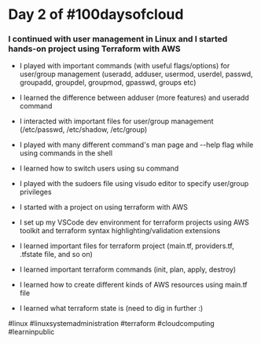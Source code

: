# Day 2 of #100daysofcloud

### I continued with user management in Linux and I started hands-on project using Terraform with AWS

- I played with important commands (with useful flags/options) for user/group management (useradd, adduser, usermod, userdel, passwd, groupadd, groupdel, groupmod, gpasswd, groups etc)

- I learned the difference between adduser (more features) and useradd command

- I interacted with important files for user/group management (/etc/passwd, /etc/shadow, /etc/group)

- I played with many different command's man page and --help flag while using commands in the shell

- I learned how to switch users using su command

- I played with the sudoers file using visudo editor to specify user/group privileges

- I started with a project on using terraform with AWS

- I set up my VSCode dev environment for terraform projects using AWS toolkit and terraform syntax highlighting/validation extensions

- I learned important files for terraform project (main.tf, providers.tf, .tfstate file, and so on)

- I learned important terraform commands (init, plan, apply, destroy)

- I learned how to create different kinds of AWS resources using main.tf file

- I learned what terraform state is (need to dig in further :)

#linux #linuxsystemadministration #terraform #cloudcomputing #learninpublic
